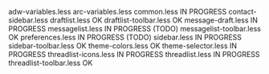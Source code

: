 adw-variables.less
arc-variables.less
common.less						IN PROGRESS
contact-sidebar.less
draftlist.less					OK
draftlist-toolbar.less			OK
message-draft.less				IN PROGRESS
messagelist.less				IN PROGRESS (TODO)
messagelist-toolbar.less		OK
preferences.less				IN PROGRESS (TODO)
sidebar.less					IN PROGRESS
sidebar-toolbar.less			OK
theme-colors.less				OK
theme-selector.less				IN PROGRESS
threadlist-icons.less			IN PROGRESS
threadlist.less					IN PROGRESS
threadlist-toolbar.less			OK
